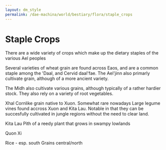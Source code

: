 ```yaml
---
layout: dm_style
permalink: /dae-machina/world/bestiary/flora/staple_crops
---
```


# Staple Crops

There are a wide variety of crops which make up the dietary staples of the various Ael peoples


Several varieties of wheat grain are found across Eaos, and are a common staple among the 'Daal, and Cervid daal'fae. The Ael'jinn also primarly cultivate grain, although of a more ancient variety.

The Midh also cultivate various grains, although typically of a rather hardier stock. They also rely on a variety of root vegetables.

Xhal
Cornlike grain native to Xuon. Somewhat rare nowadays
Large legume vines found accross Xuon and Kita Lau. Notable in that they can be succesfully cultivated in jungle regions without the need to clear land.

Kita Lau
Pith of a reedy plant that grows in swampy lowlands

Quon Xi

Rice - esp. south
Grains central/north


